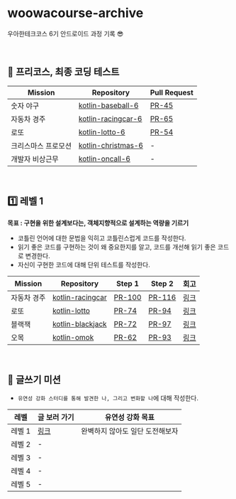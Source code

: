 # woowacourse-archive
우아한테크코스 6기 안드로이드 과정 기록 😎

<br>

## 🥔 프리코스, 최종 코딩 테스트
| Mission           | Repository                               | Pull Request                            |
| ----------------- | ---------------------------------------- | --------------------------------------- |
| 숫자 야구          | [kotlin-baseball-6](https://github.com/kimhm0728/kotlin-baseball-6)   | [PR-45](https://github.com/woowacourse-precourse/kotlin-baseball-6/pull/45)  |
| 자동차 경주        | [kotlin-racingcar-6](https://github.com/kimhm0728/kotlin-racingcar-6) | [PR-65](https://github.com/woowacourse-precourse/kotlin-racingcar-6/pull/65) |
| 로또               | [kotlin-lotto-6](https://github.com/kimhm0728/kotlin-lotto-6)         | [PR-54](https://github.com/woowacourse-precourse/kotlin-lotto-6/pull/54)    |
| 크리스마스 프로모션 | [kotlin-christmas-6](https://github.com/kimhm0728/kotlin-christmas-6-kimhm0728) | - |
| 개발자 비상근무    | [kotlin-oncall-6](https://github.com/kimhm0728/kotlin-oncall-6-kimhm0728)       | - |

<br>

## 1️⃣ 레벨 1  
**목표 : 구현을 위한 설계보다는, 객체지향적으로 설계하는 역량을 기르기**
- 코틀린 언어에 대한 문법을 익히고 코틀린스럽게 코드를 작성한다.
- 읽기 좋은 코드를 구현하는 것이 왜 중요한지를 알고, 코드를 개선해 읽기 좋은 코드로 변경한다.
- 자신이 구현한 코드에 대해 단위 테스트를 작성한다.

| Mission    | Repository                                                        | Step 1                                                             | Step 2 | 회고 |
| ---------- | ----------------------------------------------------------------- | ------------------------------------------------------------------ | ------ | ---- |
| 자동차 경주 | [kotlin-racingcar](https://github.com/kimhm0728/kotlin-racingcar) | [PR-100](https://github.com/woowacourse/kotlin-racingcar/pull/100) | [PR-116](https://github.com/woowacourse/kotlin-racingcar/pull/116) | [링크](https://thdbs523.tistory.com/400) |
| 로또       | [kotlin-lotto](https://github.com/kimhm0728/kotlin-lotto)         | [PR-74](https://github.com/woowacourse/kotlin-lotto/pull/74)       | [PR-94](https://github.com/woowacourse/kotlin-lotto/pull/94) | [링크](https://thdbs523.tistory.com/406) |
| 블랙잭     | [kotlin-blackjack](https://github.com/kimhm0728/kotlin-blackjack) | [PR-72](https://github.com/woowacourse/kotlin-blackjack/pull/72)   | [PR-97](https://github.com/woowacourse/kotlin-blackjack/pull/97) | [링크](https://thdbs523.tistory.com/412) |
| 오목       | [kotlin-omok](https://github.com/kimhm0728/kotlin-omok)           | [PR-62](https://github.com/woowacourse/kotlin-omok/pull/62)        | [PR-93](https://github.com/woowacourse/kotlin-omok/pull/93) | [링크](https://thdbs523.tistory.com/414) |

<br>

## 📖 글쓰기 미션
- `유연성 강화 스터디를 통해 발견한 나, 그리고 변화할 나`에 대해 작성한다.

| 레벨   | 글 보러 가기                                                             | 유연성 강화 목표 |
| ------ | ----------------------------------------------------------------------- | ---------------- |
| 레벨 1 | [링크](https://github.com/kimhm0728/woowa-writing/blob/level1/LEVEL1.md) | 완벽하지 않아도 일단 도전해보자 |
| 레벨 2 | - |
| 레벨 3 | - |
| 레벨 4 | - |
| 레벨 5 | - |

